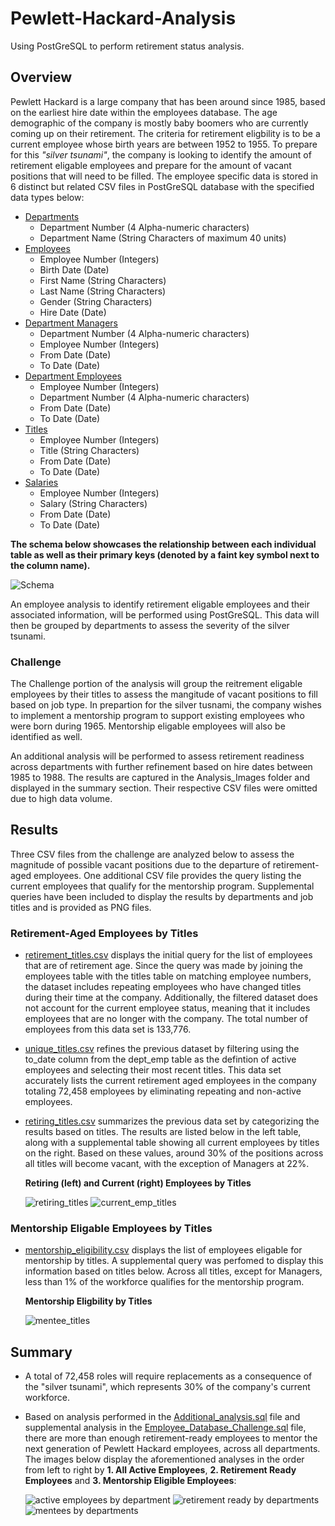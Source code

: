 # Pewlett-Hackard-Analysis
Using PostGreSQL to perform retirement status analysis. 

## Overview 
Pewlett Hackard is a large company that has been around since 1985, based on the earliest hire date within the employees database. The age demographic of the company is mostly baby boomers who are currently coming up on their retirement. The criteria for retirement eligbility is to be a current employee whose birth years are between 1952 to 1955. To prepare for this *"silver tsunami"*, the company is looking to identify the amount of retirement eligable employees and prepare for the amount of vacant positions that will need to be filled. The employee specific data is stored in 6 distinct but related CSV files in PostGreSQL database with the specified data types below:

- [Departments](https://github.com/Fabalin/Pewlett-Hackard-Analysis/blob/main/Data/departments.csv)
  - Department Number (4 Alpha-numeric characters)
  - Department Name (String Characters of maximum 40 units)
- [Employees](https://github.com/Fabalin/Pewlett-Hackard-Analysis/blob/main/Data/employees.csv)
  - Employee Number (Integers)
  - Birth Date (Date)
  - First Name (String Characters)
  - Last Name (String Characters)
  - Gender (String Characters)
  - Hire Date (Date)
- [Department Managers](https://github.com/Fabalin/Pewlett-Hackard-Analysis/blob/main/Data/dept_manager.csv)
  - Department Number (4 Alpha-numeric characters)
  - Employee Number (Integers)
  - From Date (Date)
  - To Date (Date)
- [Department Employees](https://github.com/Fabalin/Pewlett-Hackard-Analysis/blob/main/Data/dept_emp.csv)
  - Employee Number (Integers)
  - Department Number (4 Alpha-numeric characters)
  - From Date (Date)
  - To Date (Date)
- [Titles](https://github.com/Fabalin/Pewlett-Hackard-Analysis/blob/main/Data/titles.csv) 
  - Employee Number (Integers)
  - Title (String Characters)
  - From Date (Date)
  - To Date (Date)
- [Salaries](https://github.com/Fabalin/Pewlett-Hackard-Analysis/blob/main/Data/salaries.csv) 
  - Employee Number (Integers)
  - Salary (String Characters)
  - From Date (Date)
  - To Date (Date)

**The schema below showcases the relationship between each individual table as well as their primary keys (denoted by a faint key symbol next to the column name).** 

![Schema](https://github.com/Fabalin/Pewlett-Hackard-Analysis/blob/main/Employees_DBD.png)

An employee analysis to identify retirement eligable employees and their associated information, will be performed using PostGreSQL. This data will then be grouped by departments to assess the severity of the silver tsunami. 

### Challenge 
The Challenge portion of the analysis will group the reitrement eligable employees by their titles to assess the mangitude of vacant positions to fill based on job type. In prepartion for the silver tusnami, the company wishes to implement a mentorship program to support existing employees who were born during 1965. Mentorship eligable employees will also be identified as well.  

An additional analysis will be performed to assess retirement readiness across departments with further refinement based on hire dates between 1985 to 1988. The results are captured in the Analysis_Images folder and displayed in the summary section. Their respective CSV files were omitted due to high data volume. 

## Results 
Three CSV files from the challenge are analyzed below to assess the magnitude of possible vacant positions due to the departure of retirement-aged employees. One additional CSV file provides the query listing the current employees that qualify for the mentorship program. Supplemental queries have been included to display the results by departments and job titles and is provided as PNG files. 

### Retirement-Aged Employees by Titles
- [retirement_titles.csv](https://github.com/Fabalin/Pewlett-Hackard-Analysis/blob/main/Data/Data_Challenge/retirement_titles.csv) displays the initial query for the list of employees that are of retirement age. Since the query was made by joining the employees table with the titles table on matching employee numbers, the dataset includes repeating employees who have changed titles during their time at the company. Additionally, the filtered dataset does not account for the current employee status, meaning that it includes employees that are no longer with the company. The total number of employees from this data set is 133,776. 
- [unique_titles.csv](https://github.com/Fabalin/Pewlett-Hackard-Analysis/blob/main/Data/Data_Challenge/unique_titles.csv) refines the previous dataset by filtering using the to_date column from the dept_emp table as the defintion of active employees and selecting their most recent titles. This data set accurately lists the current retirement aged employees in the company totaling 72,458 employees by eliminating repeating and non-active employees.
- [retiring_titles.csv](https://github.com/Fabalin/Pewlett-Hackard-Analysis/blob/main/Data/Data_Challenge/retiring_titles.csv) summarizes the previous data set by categorizing the results based on titles. The results are listed below in the left table, along with a supplemental table showing all current employees by titles on the right. Based on these values, around 30% of the positions across all titles will become vacant, with the exception of Managers at 22%.   

  **Retiring (left) and Current (right) Employees by Titles**

  ![retiring_titles](https://github.com/Fabalin/Pewlett-Hackard-Analysis/blob/main/Data/Analysis_Images/Retiring_Titles.PNG) ![current_emp_titles](https://github.com/Fabalin/Pewlett-Hackard-Analysis/blob/main/Data/Analysis_Images/current_emp_titles.PNG) 

### Mentorship Eligable Employees by Titles
- [mentorship_eligibility.csv](https://github.com/Fabalin/Pewlett-Hackard-Analysis/blob/main/Data/Data_Challenge/mentorship_eligibility.csv) displays the list of employees eligable for mentorship by titles. A supplemental query was perfomed to display this information based on titles below. Across all titles, except for Managers, less than 1% of the workforce qualifies for the mentorship program.  
  
  **Mentorship Eligbility by Titles**
  
  ![mentee_titles](https://github.com/Fabalin/Pewlett-Hackard-Analysis/blob/main/Data/Analysis_Images/mentee_titles.PNG)

## Summary 
- A total of 72,458 roles will require replacements as a consequence of the "silver tsunami", which represents 30% of the company's current workforce.
- Based on analysis performed in the [Additional_analysis.sql](https://github.com/Fabalin/Pewlett-Hackard-Analysis/blob/main/Queries/Additional_Analysis.sql) file and supplemental analysis in the [Employee_Database_Challenge.sql](https://github.com/Fabalin/Pewlett-Hackard-Analysis/blob/main/Queries/Employee_Database_Challenge.sql) file, there are more than enough retirement-ready employees to mentor the next generation of Pewlett Hackard employees, across all departments. The images below display the aforementioned analyses in the order from left to right by **1. All Active Employees**, **2. Retirement Ready Employees** and **3. Mentorship Eligible Employees**:   

  ![active employees by department](https://github.com/Fabalin/Pewlett-Hackard-Analysis/blob/main/Data/Analysis_Images/active_emp_dpt.PNG) ![retirement ready by departments](https://github.com/Fabalin/Pewlett-Hackard-Analysis/blob/main/Data/Analysis_Images/retire_package_eligible_dpt.PNG) ![mentees by departments](https://github.com/Fabalin/Pewlett-Hackard-Analysis/blob/main/Data/Analysis_Images/mentee_dept.PNG)
